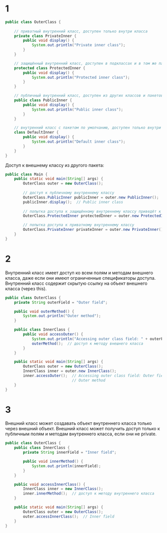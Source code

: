# 1
```java
public class OuterClass {
    
    // приватный внутренний класс, доступен только внутри класса
    private class PrivateInner {
        public void display() {
            System.out.println("Private inner class");
        }
    }

    // защищённый внутренний класс, доступен в подклассах и в том же пакете
    protected class ProtectedInner {
        public void display() {
            System.out.println("Protected inner class");
        }
    }

    // публичный внутренний класс, доступен из других классов и пакетов
    public class PublicInner {
        public void display() {
            System.out.println("Public inner class");
        }
    }

    // внутренний класс с пакетом по умолчанию, доступен только внутри того же пакета
    class DefaultInner {
        public void display() {
            System.out.println("Default inner class");
        }
    }
}
```
Доступ к внешнему классу из другого пакета:
```java
public class Main {
    public static void main(String[] args) {
        OuterClass outer = new OuterClass();
        
        // доступ к публичному внутреннему классу
        OuterClass.PublicInner publicInner = outer.new PublicInner();
        publicInner.display();  // Public inner class
        
        // попытка доступа к защищённому внутреннему классу приведёт к ошибке компиляции, если используется из другого пакета
        OuterClass.ProtectedInner protectedInner = outer.new ProtectedInner(); //error

        // попытка доступа к приватному внутреннему классу        
        OuterClass.PrivateInner privateInner = outer.new PrivateInner(); //error
    }
}
```
# 2
Внутренний класс имеет доступ ко всем полям и методам внешнего класса, даже если они имеют ограниченные спецификаторы доступа.  Внутренний класс содержит скрытую ссылку на объект внешнего класса (через this).
```java
public class OuterClass {
    private String outerField = "Outer field";

    public void outerMethod() {
        System.out.println("Outer method");
    }

    public class InnerClass {
        public void accessOuter() {
            System.out.println("Accessing outer class field: " + outerField);  // доступ к полю внешнего класса
            outerMethod();  // доступ к методу внешнего класса
        }
    }

    public static void main(String[] args) {
        OuterClass outer = new OuterClass();
        InnerClass inner = outer.new InnerClass();
        inner.accessOuter();  // Accessing outer class field: Outer field
                              // Outer method
    }
}
```
# 3
Внешний класс может создавать объект внутреннего класса только через внешний объект.  Внешний класс может получить доступ только к публичным полям и методам внутреннего класса, если они не private.
```java
public class OuterClass {
    public class InnerClass {
        private String innerField = "Inner field";

        public void innerMethod() {
            System.out.println(innerField);
        }
    }

    public void accessInnerClass() {
        InnerClass inner = new InnerClass();
        inner.innerMethod();  // доступ к методу внутреннего класса
    }

    public static void main(String[] args) {
        OuterClass outer = new OuterClass();
        outer.accessInnerClass();  // Inner field
    }
}
```
